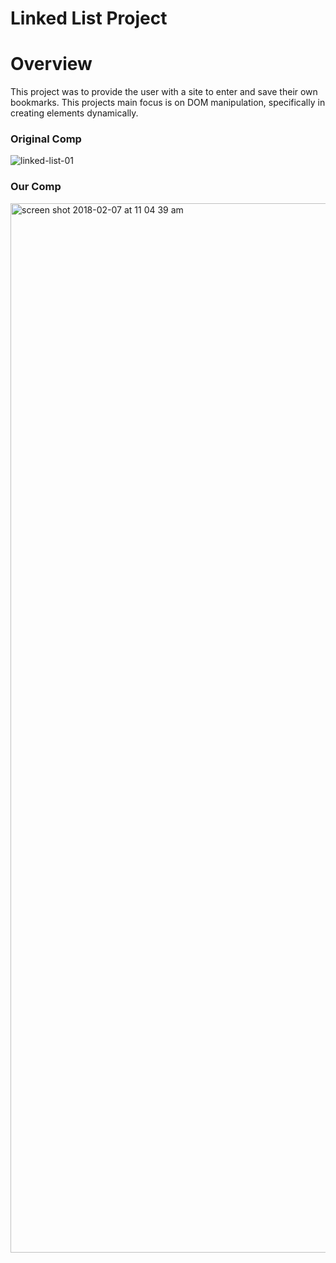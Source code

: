 Linked List Project
====

# Overview

This project was to provide the user with a site to enter and save their own bookmarks. This projects main focus is on DOM manipulation, specifically in creating elements dynamically.


### Original Comp

![linked-list-01](https://user-images.githubusercontent.com/34175382/35933673-89155096-0bf8-11e8-8c08-954bf662fc03.png)

### Our Comp

<img width="1679" alt="screen shot 2018-02-07 at 11 04 39 am" src="https://user-images.githubusercontent.com/34175382/35933763-cad6f19c-0bf8-11e8-85e5-d89ce4a6eec7.png">